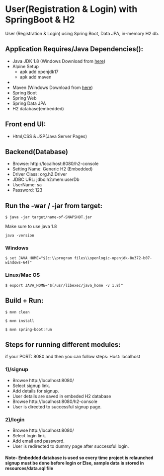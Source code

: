 # User(Registration & Login) with SpringBoot & H2
User (Registration & Login) using Spring Boot, Data JPA, in-memory H2 db.

## Application Requires/Java Dependencies():
- Java JDK 1.8 (Windows Download from [here](https://www.openlogic.com/openjdk-downloads?field_java_parent_version_target_id=416&field_operating_system_target_id=436&field_architecture_target_id=391&field_java_package_target_id=396))
- Alpine Setup
    - apk add openjdk17
    - apk add maven
- 
- Maven (Windows Download from [here](https://dlcdn.apache.org/maven/maven-3/3.9.6/binaries/apache-maven-3.9.6-bin.zip))
- Spring Boot
- Spring Web
- Spring Data JPA
- H2 database(embedded)

## Front end UI:
- Html,CSS & JSP(Java Server Pages)

## Backend(Database)
- Browse:         http://localhost:8080/h2-console
- Setting Name:   Generic H2 (Embedded)
- Driver Class:   org.h2.Driver
- JDBC URL:       jdbc:h2:mem:userDb
- UserName:       sa
- Password:       123

## Run the -war / -jar from target:

`$ java -jar target/name-of-SNAPSHOT.jar`

Make sure to use java 1.8

`java -version`

### Windows
`$ set JAVA_HOME="$(c:\\program files\\openlogic-openjdk-8u372-b07-windows-64)"`
### Linux/Mac OS
`$ export JAVA_HOME="$(/usr/libexec/java_home -v 1.8)"`

## Build + Run:
`$ mvn clean `

`$ mvn install`

`$ mvn spring-boot:run`

## Steps for running different modules:
if your PORT:  8080 and  then you can follow steps:
Host: localhost

### 1)/signup
  - Browse http://localhost:8080/
  - Select signup link.
  - Add details for signup.
  - User details are saved in embeded H2 database
  - Browse http://localhost:8080/h2-console
  - User is directed to successful signup page.
### 2)/login
  - Browse http://localhost:8080/
  - Select login link.
  - Add email and password.
  - User is redirected to dummy page after successful login.

#### Note- Embedded database is used so every time project is relaunched signup must be done before login or Else, sample data is stored in resources/data.sql file
